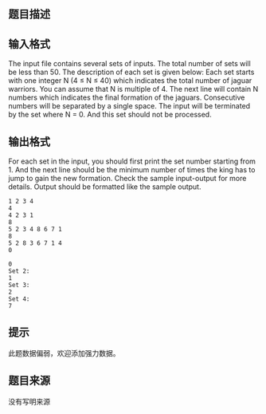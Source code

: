 


## 题目描述
## 输入格式
The input file contains several sets of inputs. The total number of sets will be less than 50. The description of each set is given below:
Each set starts with one integer N (4 ≤ N ≤ 40) which indicates the total number of jaguar warriors. You can assume that N is multiple of 4. The next line will contain N numbers which indicates the final formation of the jaguars. Consecutive numbers will be separated by a single space.
The input will be terminated by the set where N = 0. And this set should not be processed.
## 输出格式
For each set in the input, you should first print the set number starting from 1. And the next line should be the minimum number of times the king has to jump to gain the new formation.
Check the sample input-output for more details. Output should be formatted like the sample output.

```input14
1 2 3 4
4
4 2 3 1
8
5 2 3 4 8 6 7 1
8
5 2 8 3 6 7 1 4
0

```

```output1Set 1:
0
Set 2:
1
Set 3:
2
Set 4:
7
```

## 提示
此题数据偏弱，欢迎添加强力数据。
## 题目来源
没有写明来源


